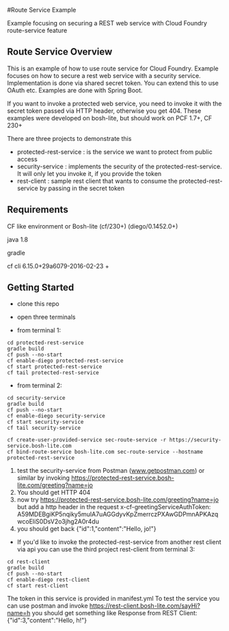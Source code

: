 #Route Service Example 

Example focusing on securing a REST web service with Cloud Foundry route-service feature

## Route Service Overview

This is an example of how to use route service for Cloud Foundry. Example focuses on how to secure a rest web service with 
a security service. Implementation is done via shared secret token. You can extend this to use OAuth etc. Examples are done with Spring Boot. 

If you want to invoke a protected web service, you need to invoke it with the secret token passed via HTTP header, otherwise you get 404.
These examples were developed on bosh-lite, but should work on PCF 1.7+, CF 230+ 

There are three projects to demonstrate this 

- protected-rest-service : is the service we want to protect from public access
- security-service : implements the security of the protected-rest-service. It will only let you invoke it, if you provide the token
- rest-client : sample rest client that wants to consume the protected-rest-service by passing in the secret token

## Requirements
CF like environment or Bosh-lite (cf/230+) (diego/0.1452.0+)

java 1.8 

gradle

cf cli 6.15.0+29a6079-2016-02-23 +

## Getting Started

- clone this repo
- open three terminals

- from terminal 1: 
~~~
cd protected-rest-service
gradle build
cf push --no-start
cf enable-diego protected-rest-service
cf start protected-rest-service
cf tail protected-rest-service
~~~

- from terminal 2:
~~~
cd security-service
gradle build
cf push --no-start
cf enable-diego security-service
cf start security-service
cf tail security-service
~~~

~~~
cf create-user-provided-service sec-route-service -r https://security-service.bosh-lite.com
cf bind-route-service bosh-lite.com sec-route-service --hostname protected-rest-service
~~~

1. test the security-service from Postman (www.getpostman.com) or similar by invoking
https://protected-rest-service.bosh-lite.com/greeting?name=jo
2. You should get HTTP 404
3. now try https://protected-rest-service.bosh-lite.com/greeting?name=jo
but add a http header in the request
x-cf-greetingServiceAuthToken: A59MDEBgiKP5nqiky5muIA7uAGGdyvKpZmerrczPXAwGDPmnAPKAzqwcoEliS0DsV2o3jhg2A0r4du
4. you should get back 
{"id":1,"content":"Hello, jo!"}



- If you'd like to invoke the protected-rest-service from another rest client via api you can use the third project rest-client
from terminal 3: 
~~~
cd rest-client
gradle build 
cf push --no-start
cf enable-diego rest-client
cf start rest-client
~~~

The token in this service is provided in manifest.yml To test the service you can use postman and invoke
https://rest-client.bosh-lite.com/sayHi?name=h you should get something like
Response from REST Client:{"id":3,"content":"Hello, h!"}

 





          
